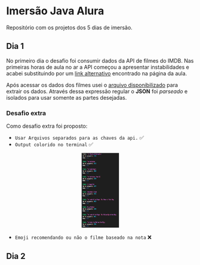 # Imersão Java Alura

Repositório com os projetos dos 5 dias de imersão.

## Dia 1

No primeiro dia o desafio foi consumir dados da API de filmes do IMDB.
Nas primeiras horas de aula no ar a API começou a apresentar instabilidades e acabei substituindo por um [link alternativo](https://raw.githubusercontent.com/alura-cursos/imersao-java-2-api/main/TopMovies.json) encontrado na página da aula.

Após acessar os dados dos filmes usei o [arquivo disponibilizado](/alura-stickers/src/JsonParser.java) para extrair os dados. Através dessa expressão regular o **JSON** foi _parseado_ e isolados para usar somente as partes desejadas.

### Desafio extra

Como desafio extra foi proposto:

- `Usar Arquivos separados para as chaves da api.` ✅
- `Output colorido no terminal` ✅

<p align= "center">
<img src="dia1/screenshot01.png" width="100" height="200">
</p>

- `Emoji recomendando ou não o filme baseado na nota` ❌

## Dia 2
